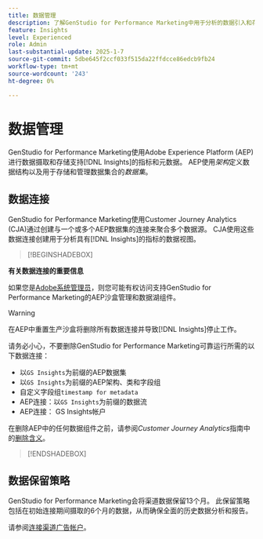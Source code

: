 ```yaml
---
title: 数据管理
description: 了解GenStudio for Performance Marketing中用于分析的数据引入和存储。
feature: Insights
level: Experienced
role: Admin
last-substantial-update: 2025-1-7
source-git-commit: 5dbe645f2ccf033f515da22ffdcce86edcb9fb24
workflow-type: tm+mt
source-wordcount: '243'
ht-degree: 0%

---
```


# 数据管理

GenStudio for Performance Marketing使用Adobe Experience Platform (AEP)进行数据摄取和存储支持[!DNL Insights]的指标和元数据。 AEP使用&#x200B;_架构_&#x200B;定义数据结构以及用于存储和管理数据集合的&#x200B;_数据集_。

## 数据连接

GenStudio for Performance Marketing使用Customer Journey Analytics (CJA)通过创建与一个或多个AEP数据集的连接来聚合多个数据源。 CJA使用这些数据连接创建用于分析具有[!DNL Insights]的指标的数据视图。

>[!BEGINSHADEBOX]

**有关数据连接的重要信息**

如果您是[Adobe系统管理员](/help/user-guide/user-roles.md#adobe-system-administrator-vs-genstudio-system-manager)，则您可能有权访问支持GenStudio for Performance Marketing的AEP沙盒管理和数据湖组件。

>[!WARNING]
>
>在AEP中重置生产沙盒将删除所有数据连接并导致[!DNL Insights]停止工作。

请务必小心，不要删除GenStudio for Performance Marketing可靠运行所需的以下数据连接：

- 以`GS Insights`为前缀的AEP数据集
- 以`GS Insights`为前缀的AEP架构、类和字段组
- 自定义字段组`timestamp for metadata`
- AEP连接：以`GS Insights`为前缀的数据流
- AEP连接： GS Insights帐户

在删除AEP中的任何数据组件之前，请参阅&#x200B;_Customer Journey Analytics_&#x200B;指南中的[删除含义](https://experienceleague.adobe.com/en/docs/analytics-platform/using/technotes/deletion)。

>[!ENDSHADEBOX]

## 数据保留策略

GenStudio for Performance Marketing会将渠道数据保留13个月。 此保留策略包括在初始连接期间摄取的6个月的数据，从而确保全面的历史数据分析和报告。

请参阅[连接渠道广告帐户](/help/user-guide/insights/connect-channel.md)。
